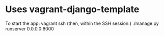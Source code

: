 Uses vagrant-django-template
=======================

To start the app:
    vagrant ssh
      (then, within the SSH session:)
    ./manage.py runserver 0.0.0.0:8000
